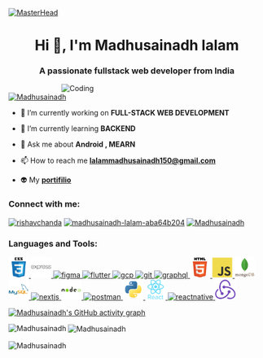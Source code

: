 [![MasterHead](https://images.unsplash.com/photo-1504805572947-34fad45aed93?ixlib=rb-1.2.1&ixid=MnwxMjA3fDB8MHxwaG90by1wYWdlfHx8fGVufDB8fHx8&auto=format&fit=crop&w=1170&q=80)](https://Madhusainadh.io)
<h1 align="center">Hi 👋, I'm Madhusainadh lalam</h1>
<h3 align="center">A passionate fullstack web developer from India</h3>
<img align="right" alt="Coding" width="400" src="https://cdn.dribbble.com/users/1162077/screenshots/3848914/programmer.gif">




<p align="left"> <a href="https://twitter.com/Lmadhusainadh" target="blank"><img src="https://img.shields.io/twitter/follow/Madhusainadh?logo=twitter&style=for-the-badge" alt="Madhusainadh" /></a> </p>

- 🔭 I’m currently working on **FULL-STACK WEB DEVELOPMENT**

- 🌱 I’m currently learning **BACKEND**

- 💬 Ask me about **Android , MEARN**

- 📫 How to reach me **lalammadhusainadh150@gmail.com**

- 👽 My  **[portifilio](https://portfiliopage-madhusainadh.vercel.app/)**


<h3 align="left">Connect with me:</h3>
<p align="left">
<a href="https://twitter.com/Lmadhusainadh" target="blank"><img align="center" src="https://raw.githubusercontent.com/Madhusainadh/github-profile-readme-generator/master/src/images/icons/Social/twitter.svg" alt="rishavchanda" height="30" width="40" /></a>
<a href="https://www.linkedin.com/in/madhusainadh-lalam-aba64b204/" target="blank"><img align="center" src="https://raw.githubusercontent.com/Madhusainadh/github-profile-readme-generator/master/src/images/icons/Social/linked-in-alt.svg" alt="madhusainadh-lalam-aba64b204" height="30" width="40" /></a>
<a href="https://instagram.com/Madhusainadh" target="blank"><img align="center" src="https://raw.githubusercontent.com/Madhusainadh/github-profile-readme-generator/master/src/images/icons/Social/instagram.svg" alt="Madhusainadh" height="30" width="40" /></a>

</p>

<h3 align="left">Languages and Tools:</h3>
<p align="left">  <a href="https://www.w3schools.com/css/" target="_blank" rel="noreferrer"> <img src="https://raw.githubusercontent.com/devicons/devicon/master/icons/css3/css3-original-wordmark.svg" alt="css3" width="40" height="40"/> </a>  <a href="https://expressjs.com" target="_blank" rel="noreferrer"> <img src="https://raw.githubusercontent.com/devicons/devicon/master/icons/express/express-original-wordmark.svg" alt="express" width="40" height="40"/> </a> <a href="https://www.figma.com/" target="_blank" rel="noreferrer"> <img src="https://www.vectorlogo.zone/logos/figma/figma-icon.svg" alt="figma" width="40" height="40"/> </a>  <a href="https://flutter.dev" target="_blank" rel="noreferrer"> <img src="https://www.vectorlogo.zone/logos/flutterio/flutterio-icon.svg" alt="flutter" width="40" height="40"/> </a> <a href="https://cloud.google.com" target="_blank" rel="noreferrer"> <img src="https://www.vectorlogo.zone/logos/google_cloud/google_cloud-icon.svg" alt="gcp" width="40" height="40"/> </a> <a href="https://git-scm.com/" target="_blank" rel="noreferrer"> <img src="https://www.vectorlogo.zone/logos/git-scm/git-scm-icon.svg" alt="git" width="40" height="40"/> </a> <a href="https://graphql.org" target="_blank" rel="noreferrer"> <img src="https://www.vectorlogo.zone/logos/graphql/graphql-icon.svg" alt="graphql" width="40" height="40"/> </a> <a href="https://www.w3.org/html/" target="_blank" rel="noreferrer"> <img src="https://raw.githubusercontent.com/devicons/devicon/master/icons/html5/html5-original-wordmark.svg" alt="html5" width="40" height="40"/> </a>  <a href="https://developer.mozilla.org/en-US/docs/Web/JavaScript" target="_blank" rel="noreferrer"> <img src="https://raw.githubusercontent.com/devicons/devicon/master/icons/javascript/javascript-original.svg" alt="javascript" width="40" height="40"/> </a>  <a href="https://www.mongodb.com/" target="_blank" rel="noreferrer"> <img src="https://raw.githubusercontent.com/devicons/devicon/master/icons/mongodb/mongodb-original-wordmark.svg" alt="mongodb" width="40" height="40"/> </a> <a href="https://www.mysql.com/" target="_blank" rel="noreferrer"> <img src="https://raw.githubusercontent.com/devicons/devicon/master/icons/mysql/mysql-original-wordmark.svg" alt="mysql" width="40" height="40"/> </a> <a href="https://nextjs.org/" target="_blank" rel="noreferrer"> <img src="https://cdn.worldvectorlogo.com/logos/nextjs-2.svg" alt="nextjs" width="40" height="40"/> </a> <a href="https://nodejs.org" target="_blank" rel="noreferrer"> <img src="https://raw.githubusercontent.com/devicons/devicon/master/icons/nodejs/nodejs-original-wordmark.svg" alt="nodejs" width="40" height="40"/> </a><a href="https://postman.com" target="_blank" rel="noreferrer"> <img src="https://www.vectorlogo.zone/logos/getpostman/getpostman-icon.svg" alt="postman" width="40" height="40"/> </a> <a href="https://www.python.org" target="_blank" rel="noreferrer"> <img src="https://raw.githubusercontent.com/devicons/devicon/master/icons/python/python-original.svg" alt="python" width="40" height="40"/> </a> <a href="https://reactjs.org/" target="_blank" rel="noreferrer"> <img src="https://raw.githubusercontent.com/devicons/devicon/master/icons/react/react-original-wordmark.svg" alt="react" width="40" height="40"/> </a> <a href="https://reactnative.dev/" target="_blank" rel="noreferrer"> <img src="https://reactnative.dev/img/header_logo.svg" alt="reactnative" width="40" height="40"/> </a> <a href="https://redux.js.org" target="_blank" rel="noreferrer"> <img src="https://raw.githubusercontent.com/devicons/devicon/master/icons/redux/redux-original.svg" alt="redux" width="40" height="40"/> </a>   </p>

[![Madhusainadh's GitHub activity graph](https://activity-graph.herokuapp.com/graph?username=Madhusainadh&&theme=xcode)](https://github.com/Madhusainadh)

<p><img align="left" src="https://github-readme-stats.vercel.app/api/top-langs?username=Madhusainadh&show_icons=true&locale=en&layout=compact&theme=tokyonight" alt="Madhusainadh" /></p>

<p>&nbsp;<img align="center" src="https://github-readme-stats.vercel.app/api?username=Madhusainadh&show_icons=true&locale=en&theme=tokyonight" alt="Madhusainadh" /></p>

<p><img align="center" src="https://github-readme-streak-stats.herokuapp.com?user=Madhusainadh&theme=dark" alt="Madhusainadh" /></p>

